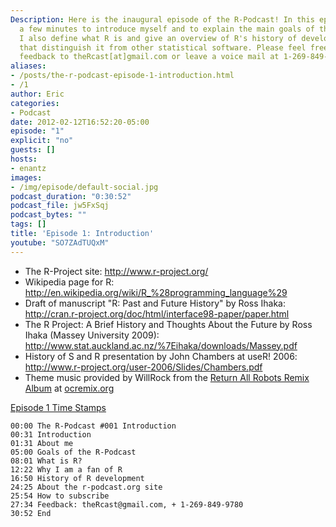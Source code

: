 ```yaml
---
Description: Here is the inaugural episode of the R-Podcast! In this episode, I take
  a few minutes to introduce myself and to explain the main goals of this podcast.
  I also define what R is and give an overview of R's history of development and features
  that distinguish it from other statistical software. Please feel free to send your
  feedback to theRcast[at]gmail.com or leave a voice mail at 1-269-849-9780.
aliases:
- /posts/the-r-podcast-episode-1-introduction.html
- /1
author: Eric
categories:
- Podcast
date: 2012-02-12T16:52:20-05:00
episode: "1"
explicit: "no"
guests: []
hosts:
- enantz
images:
- /img/episode/default-social.jpg
podcast_duration: "0:30:52"
podcast_file: jw5FxSqj
podcast_bytes: ""
tags: []
title: 'Episode 1: Introduction'
youtube: "SO7ZAdTUQxM"
---
```


-   The R-Project site: <http://www.r-project.org/>
-   Wikipedia page for R:
    <http://en.wikipedia.org/wiki/R_%28programming_language%29>
-   Draft of manuscript "R: Past and Future History" by Ross Ihaka:
    <http://cran.r-project.org/doc/html/interface98-paper/paper.html>
-   The R Project: A Brief History and Thoughts About the Future by Ross
    Ihaka (Massey University 2009):
    <http://www.stat.auckland.ac.nz/%7Eihaka/downloads/Massey.pdf>
-   History of S and R presentation by John Chambers at useR! 2006:
    <http://www.r-project.org/user-2006/Slides/Chambers.pdf>
-   Theme music provided by WillRock from the [Return All Robots Remix
    Album](http://ocremix.org/events/returnallrobots/) at
    [ocremix.org](http://ocremix.org/)

<span style="text-decoration: underline;">Episode 1 Time Stamps</span>

    00:00 The R-Podcast #001 Introduction
    00:31 Introduction
    01:31 About me
    05:00 Goals of the R-Podcast
    08:01 What is R?
    12:22 Why I am a fan of R
    16:50 History of R development
    24:25 About the r-podcast.org site
    25:54 How to subscribe
    27:34 Feedback: theRcast@gmail.com, + 1-269-849-9780
    30:52 End
